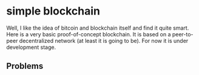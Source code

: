 # simple blockchain

Well, I like the idea of bitcoin and blockchain itself and find it quite smart. Here is a very basic proof-of-concept blockchain.
It is based on a peer-to-peer decentralized network (at least it is going to be). For now it is under development stage.

## Problems


